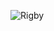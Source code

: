 
![Rigby](https://66.media.tumblr.com/5b2f09d369c2a13e267cf8ff9e86eace/tumblr_o6riiecfji1so18vqo1_500.gif)


